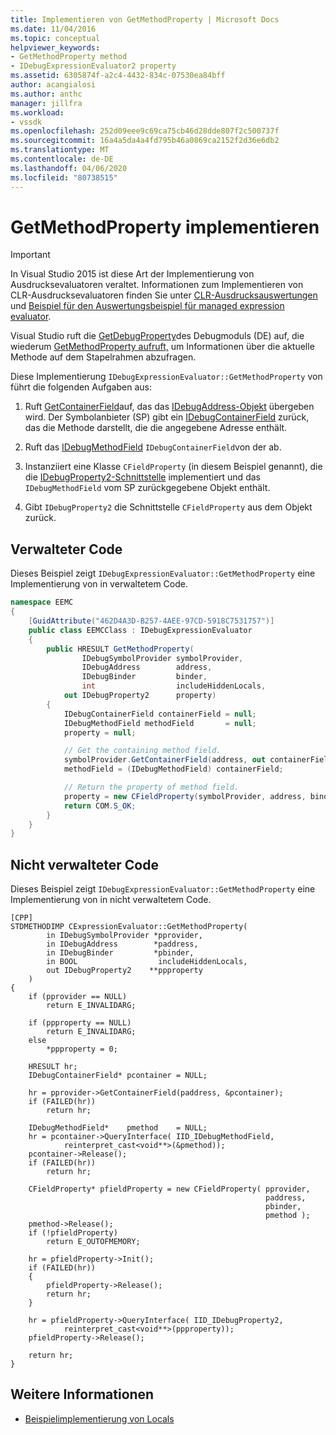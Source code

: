 ```yaml
---
title: Implementieren von GetMethodProperty | Microsoft Docs
ms.date: 11/04/2016
ms.topic: conceptual
helpviewer_keywords:
- GetMethodProperty method
- IDebugExpressionEvaluator2 property
ms.assetid: 6305874f-a2c4-4432-834c-07530ea84bff
author: acangialosi
ms.author: anthc
manager: jillfra
ms.workload:
- vssdk
ms.openlocfilehash: 252d09eee9c69ca75cb46d28dde807f2c500737f
ms.sourcegitcommit: 16a4a5da4a4fd795b46a0869ca2152f2d36e6db2
ms.translationtype: MT
ms.contentlocale: de-DE
ms.lasthandoff: 04/06/2020
ms.locfileid: "80738515"
---
```

# <a name="implement-getmethodproperty"></a>GetMethodProperty implementieren
> [!IMPORTANT]
> In Visual Studio 2015 ist diese Art der Implementierung von Ausdrucksevaluatoren veraltet. Informationen zum Implementieren von CLR-Ausdrucksevaluatoren finden Sie unter [CLR-Ausdrucksauswertungen](https://github.com/Microsoft/ConcordExtensibilitySamples/wiki/CLR-Expression-Evaluators) und [Beispiel für den Auswertungsbeispiel für managed expression evaluator](https://github.com/Microsoft/ConcordExtensibilitySamples/wiki/Managed-Expression-Evaluator-Sample).

Visual Studio ruft die [GetDebugProperty](../../extensibility/debugger/reference/idebugstackframe2-getdebugproperty.md)des Debugmoduls (DE) auf, die wiederum [GetMethodProperty aufruft,](../../extensibility/debugger/reference/idebugexpressionevaluator-getmethodproperty.md) um Informationen über die aktuelle Methode auf dem Stapelrahmen abzufragen.

Diese Implementierung `IDebugExpressionEvaluator::GetMethodProperty` von führt die folgenden Aufgaben aus:

1. Ruft [GetContainerField](../../extensibility/debugger/reference/idebugsymbolprovider-getcontainerfield.md)auf, das das [IDebugAddress-Objekt](../../extensibility/debugger/reference/idebugaddress.md) übergeben wird. Der Symbolanbieter (SP) gibt ein [IDebugContainerField](../../extensibility/debugger/reference/idebugcontainerfield.md) zurück, das die Methode darstellt, die die angegebene Adresse enthält.

2. Ruft das [IDebugMethodField](../../extensibility/debugger/reference/idebugmethodfield.md) `IDebugContainerField`von der ab.

3. Instanziiert eine Klasse `CFieldProperty` (in diesem Beispiel genannt), die die [IDebugProperty2-Schnittstelle](../../extensibility/debugger/reference/idebugproperty2.md) implementiert und das `IDebugMethodField` vom SP zurückgegebene Objekt enthält.

4. Gibt `IDebugProperty2` die Schnittstelle `CFieldProperty` aus dem Objekt zurück.

## <a name="managed-code"></a>Verwalteter Code
Dieses Beispiel zeigt `IDebugExpressionEvaluator::GetMethodProperty` eine Implementierung von in verwaltetem Code.

```csharp
namespace EEMC
{
    [GuidAttribute("462D4A3D-B257-4AEE-97CD-5918C7531757")]
    public class EEMCClass : IDebugExpressionEvaluator
    {
        public HRESULT GetMethodProperty(
                IDebugSymbolProvider symbolProvider,
                IDebugAddress        address,
                IDebugBinder         binder,
                int                  includeHiddenLocals,
            out IDebugProperty2      property)
        {
            IDebugContainerField containerField = null;
            IDebugMethodField methodField       = null;
            property = null;

            // Get the containing method field.
            symbolProvider.GetContainerField(address, out containerField);
            methodField = (IDebugMethodField) containerField;

            // Return the property of method field.
            property = new CFieldProperty(symbolProvider, address, binder, methodField);
            return COM.S_OK;
        }
    }
}
```

## <a name="unmanaged-code"></a>Nicht verwalteter Code
Dieses Beispiel zeigt `IDebugExpressionEvaluator::GetMethodProperty` eine Implementierung von in nicht verwaltetem Code.

```
[CPP]
STDMETHODIMP CExpressionEvaluator::GetMethodProperty(
        in IDebugSymbolProvider *pprovider,
        in IDebugAddress        *paddress,
        in IDebugBinder         *pbinder,
        in BOOL                  includeHiddenLocals,
        out IDebugProperty2    **ppproperty
    )
{
    if (pprovider == NULL)
        return E_INVALIDARG;

    if (ppproperty == NULL)
        return E_INVALIDARG;
    else
        *ppproperty = 0;

    HRESULT hr;
    IDebugContainerField* pcontainer = NULL;

    hr = pprovider->GetContainerField(paddress, &pcontainer);
    if (FAILED(hr))
        return hr;

    IDebugMethodField*    pmethod    = NULL;
    hr = pcontainer->QueryInterface( IID_IDebugMethodField,
            reinterpret_cast<void**>(&pmethod));
    pcontainer->Release();
    if (FAILED(hr))
        return hr;

    CFieldProperty* pfieldProperty = new CFieldProperty( pprovider,
                                                         paddress,
                                                         pbinder,
                                                         pmethod );
    pmethod->Release();
    if (!pfieldProperty)
        return E_OUTOFMEMORY;

    hr = pfieldProperty->Init();
    if (FAILED(hr))
    {
        pfieldProperty->Release();
        return hr;
    }

    hr = pfieldProperty->QueryInterface( IID_IDebugProperty2,
            reinterpret_cast<void**>(ppproperty));
    pfieldProperty->Release();

    return hr;
}
```

## <a name="see-also"></a>Weitere Informationen
- [Beispielimplementierung von Locals](../../extensibility/debugger/sample-implementation-of-locals.md)
